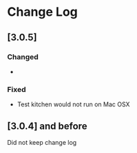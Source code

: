 # Change Log

## [3.0.5]
### Changed
  - 
### Fixed
  - Test kitchen would not run on Mac OSX

## [3.0.4] and before

Did not keep change log
